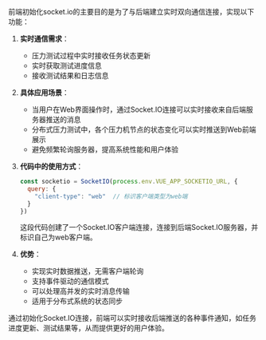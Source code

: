 前端初始化socket.io的主要目的是为了与后端建立实时双向通信连接，实现以下功能：

1. **实时通信需求**：
    - 压力测试过程中实时接收任务状态更新
    - 实时获取测试进度信息
    - 接收测试结果和日志信息

2. **具体应用场景**：
    - 当用户在Web界面操作时，通过Socket.IO连接可以实时接收来自后端服务器推送的消息
    - 分布式压力测试中，各个压力机节点的状态变化可以实时推送到Web前端展示
    - 避免频繁轮询服务器，提高系统性能和用户体验

3. **代码中的使用方式**：
   ```javascript
   const socketio = SocketIO(process.env.VUE_APP_SOCKETIO_URL, {
     query: {
       "client-type": "web"  // 标识客户端类型为web端
     }
   })
   ```

   这段代码创建了一个Socket.IO客户端连接，连接到后端Socket.IO服务器，并标识自己为web客户端。

4. **优势**：
    - 实现实时数据推送，无需客户端轮询
    - 支持事件驱动的通信模式
    - 可以处理高并发的实时消息传输
    - 适用于分布式系统的状态同步

通过初始化Socket.IO连接，前端可以实时接收后端推送的各种事件通知，如任务进度更新、测试结果等，从而提供更好的用户体验。